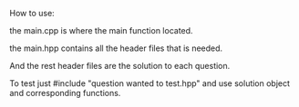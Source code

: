 How to use:

the main.cpp is where the main function located. 

the main.hpp contains all the header files that is needed.

And the rest header files are the solution to each question.

To test just #include "question wanted to test.hpp" and use solution object and corresponding functions.
